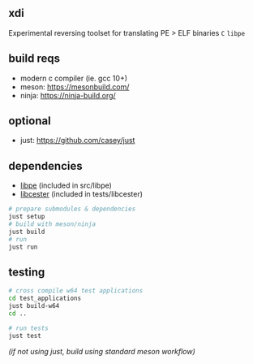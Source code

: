 ## xdi
Experimental reversing toolset for translating PE > ELF binaries `C` `libpe`

## build reqs
- modern c compiler (ie. gcc 10+)
- meson: https://mesonbuild.com/
- ninja: https://ninja-build.org/

## optional
- just: https://github.com/casey/just

## dependencies
- [libpe](https://github.com/merces/libpe) (included in src/libpe)
- [libcester](https://github.com/exoticlibraries/libcester) (included in tests/libcester)

```sh
# prepare submodules & dependencies
just setup
# build with meson/ninja
just build
# run
just run
```

## testing
```sh
# cross compile w64 test applications
cd test_applications
just build-w64
cd ..

# run tests
just test
```

*(if not using just, build using standard meson workflow)*